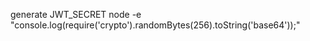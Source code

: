 
generate JWT_SECRET
node -e "console.log(require('crypto').randomBytes(256).toString('base64'));"

